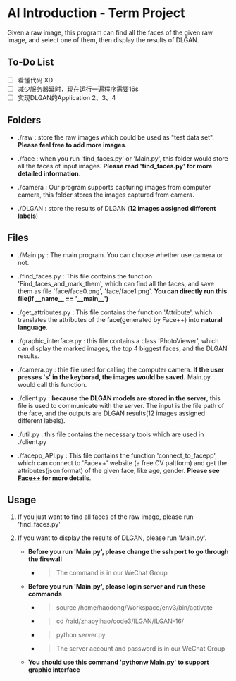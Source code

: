 # AI Introduction - Term Project

Given a raw image, this program can find all the faces of the given raw image, and select one of them, then display the results of DLGAN.

## To-Do List

- [ ] 看懂代码 XD
- [ ] 减少服务器延时，现在运行一遍程序需要16s
- [ ] 实现DLGAN的Application 2、3、4

## Folders

- ./raw : store the raw images which could be used as "test data set". **Please feel free to add more images**.

- ./face : when you run 'find_faces.py' or 'Main.py', this folder would store all the faces of input images. **Please read 'find_faces.py' for more detailed information**.

- ./camera : Our program supports capturing images from computer camera, this folder stores the images captured from camera.

- ./DLGAN : store the results of DLGAN (**12 images assigned different labels**)


## Files

- ./Main.py : The main program. You can choose whether use camera or not.

- ./find_faces.py : This file contains the function 'Find_faces_and_mark_them', which can find all the faces, and save them as file 'face/face0.png', 'face/face1.png'. **You can directly run this file(if \_\_name\_\_ == '\_\_main\_\_')**

- ./get_attributes.py : This file contains the function 'Attribute', which translates the attributes of the face(generated by Face++) into **natural language**.

- ./graphic_interface.py : this file contains a class 'PhotoViewer', which can display the marked images, the top 4 biggest faces, and the DLGAN results. 

- ./camera.py : thie file used for calling the computer camera. **If the user presses 's' in the keyborad, the images would be saved.** Main.py would call this function.

- ./client.py : **because the DLGAN models are stored in the server**, this file is used to communicate with the server. The input is the file path of the face, and the outputs are DLGAN results(12 images assigned different labels).

- ./util.py : this file contains the necessary tools which are used in ./client.py

- ./facepp_API.py : This file contains the function 'connect_to_facepp', which can connect to 'Face++' website (a free CV paltform) and get the attributes(json format) of the given face, like age, gender. **Please see [Face++](https://console.faceplusplus.com.cn/documents/4888373) for more details**.

## Usage

1. If you just want to find all faces of the raw image, please run 'find_faces.py'

2. If you want to display the results of DLGAN, please run 'Main.py'.
    - **Before you run 'Main.py', please change the ssh port to go through the firewall**
    
        - > The command is in our WeChat Group
    
    - **Before you run 'Main.py', please login server and run these commands**
        - > source /home/haodong/Workspace/env3/bin/activate
        - > cd /raid/zhaoyihao/code3/ILGAN/ILGAN-16/
        - > python server.py
        
        - > The server account and password is in our WeChat Group
        
    - **You should use this command 'pythonw Main.py' to support graphic interface**
